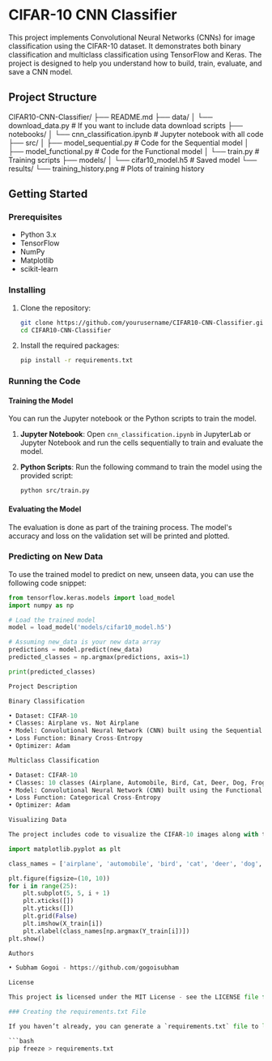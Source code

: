 # CIFAR-10 CNN Classifier

This project implements Convolutional Neural Networks (CNNs) for image classification using the CIFAR-10 dataset. It demonstrates both binary classification and multiclass classification using TensorFlow and Keras. The project is designed to help you understand how to build, train, evaluate, and save a CNN model.

## Project Structure
CIFAR10-CNN-Classifier/
├── README.md
├── data/
│   └── download_data.py  # If you want to include data download scripts
├── notebooks/
│   └── cnn_classification.ipynb  # Jupyter notebook with all code
├── src/
│   ├── model_sequential.py  # Code for the Sequential model
│   ├── model_functional.py  # Code for the Functional model
│   └── train.py  # Training scripts
├── models/
│   └── cifar10_model.h5  # Saved model
└── results/
└── training_history.png  # Plots of training history

## Getting Started

### Prerequisites

- Python 3.x
- TensorFlow
- NumPy
- Matplotlib
- scikit-learn

### Installing

1. Clone the repository:
    ```bash
    git clone https://github.com/yourusername/CIFAR10-CNN-Classifier.git
    cd CIFAR10-CNN-Classifier
    ```

2. Install the required packages:
    ```bash
    pip install -r requirements.txt
    ```

### Running the Code

#### Training the Model

You can run the Jupyter notebook or the Python scripts to train the model.

1. **Jupyter Notebook**:
    Open `cnn_classification.ipynb` in JupyterLab or Jupyter Notebook and run the cells sequentially to train and evaluate the model.

2. **Python Scripts**:
    Run the following command to train the model using the provided script:
    ```bash
    python src/train.py
    ```

#### Evaluating the Model

The evaluation is done as part of the training process. The model's accuracy and loss on the validation set will be printed and plotted.

### Predicting on New Data

To use the trained model to predict on new, unseen data, you can use the following code snippet:

```python
from tensorflow.keras.models import load_model
import numpy as np

# Load the trained model
model = load_model('models/cifar10_model.h5')

# Assuming new_data is your new data array
predictions = model.predict(new_data)
predicted_classes = np.argmax(predictions, axis=1)

print(predicted_classes)

Project Description

Binary Classification

• Dataset: CIFAR-10
• Classes: Airplane vs. Not Airplane
• Model: Convolutional Neural Network (CNN) built using the Sequential API
• Loss Function: Binary Cross-Entropy
• Optimizer: Adam

Multiclass Classification

• Dataset: CIFAR-10
• Classes: 10 classes (Airplane, Automobile, Bird, Cat, Deer, Dog, Frog, Horse, Ship, Truck)
• Model: Convolutional Neural Network (CNN) built using the Functional API
• Loss Function: Categorical Cross-Entropy
• Optimizer: Adam

Visualizing Data

The project includes code to visualize the CIFAR-10 images along with their class labels. This helps in understanding the dataset better.

import matplotlib.pyplot as plt

class_names = ['airplane', 'automobile', 'bird', 'cat', 'deer', 'dog', 'frog', 'horse', 'ship', 'truck']

plt.figure(figsize=(10, 10))
for i in range(25):
    plt.subplot(5, 5, i + 1)
    plt.xticks([])
    plt.yticks([])
    plt.grid(False)
    plt.imshow(X_train[i])
    plt.xlabel(class_names[np.argmax(Y_train[i])])
plt.show()

Authors

• Subham Gogoi - https://github.com/gogoisubham

License

This project is licensed under the MIT License - see the LICENSE file for details.

### Creating the requirements.txt File

If you haven’t already, you can generate a `requirements.txt` file to list all the dependencies for your project:

```bash
pip freeze > requirements.txt